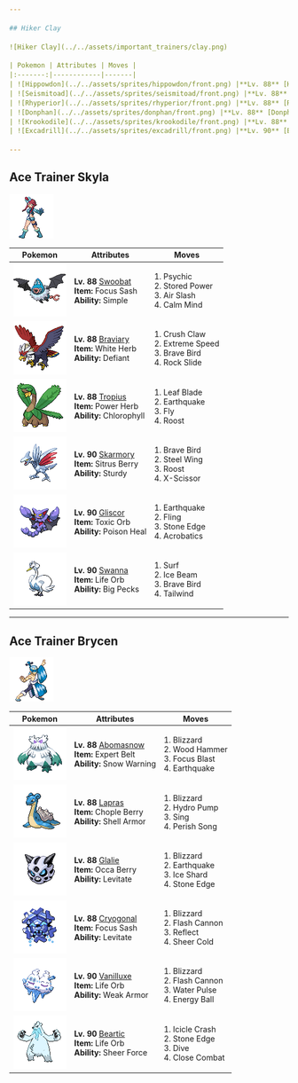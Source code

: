 ```yaml
---

## Hiker Clay

![Hiker Clay](../../assets/important_trainers/clay.png)

| Pokemon | Attributes | Moves |
|:-------:|------------|-------|
| ![Hippowdon](../../assets/sprites/hippowdon/front.png) |**Lv. 88** [Hippowdon](../../pokemon/hippowdon.md/)<br>**Item:** Passho Berry<br>**Ability:** Sand Stream | 1. Earthquake<br>2. Slack Off<br>3. Stone Edge<br>4. Crunch |
| ![Seismitoad](../../assets/sprites/seismitoad/front.png) |**Lv. 88** [Seismitoad](../../pokemon/seismitoad.md/)<br>**Item:** Rindo Berry<br>**Ability:** Water Absorb | 1. Earthquake<br>2. Muddy Water<br>3. Grass Knot<br>4. Drain Punch |
| ![Rhyperior](../../assets/sprites/rhyperior/front.png) |**Lv. 88** [Rhyperior](../../pokemon/rhyperior.md/)<br>**Item:** Life Orb<br>**Ability:** Solid Rock | 1. Earthquake<br>2. Stone Edge<br>3. Megahorn<br>4. Superpower |
| ![Donphan](../../assets/sprites/donphan/front.png) |**Lv. 88** [Donphan](../../pokemon/donphan.md/)<br>**Item:** Custap Berry<br>**Ability:** Sturdy | 1. Earthquake<br>2. Ice Shard<br>3. Endeavor<br>4. Stone Edge |
| ![Krookodile](../../assets/sprites/krookodile/front.png) |**Lv. 88** [Krookodile](../../pokemon/krookodile.md/)<br>**Item:** Chople Berry<br>**Ability:** Intimidate | 1. Earthquake<br>2. Crunch<br>3. Stone Edge<br>4. Outrage |
| ![Excadrill](../../assets/sprites/excadrill/front.png) |**Lv. 90** [Excadrill](../../pokemon/excadrill.md/)<br>**Item:** Air Balloon<br>**Ability:** Sand Rush | 1. Earthquake<br>2. Rock Slide<br>3. X-Scissor<br>4. Horn Drill |

---
```


## Ace Trainer Skyla

![Ace Trainer Skyla](../../assets/important_trainers/skyla.png)

| Pokemon | Attributes | Moves |
|:-------:|------------|-------|
| ![Swoobat](../../assets/sprites/swoobat/front.png) |**Lv. 88** [Swoobat](../../pokemon/swoobat.md/)<br>**Item:** Focus Sash<br>**Ability:** Simple | 1. Psychic<br>2. Stored Power<br>3. Air Slash<br>4. Calm Mind |
| ![Braviary](../../assets/sprites/braviary/front.png) |**Lv. 88** [Braviary](../../pokemon/braviary.md/)<br>**Item:** White Herb<br>**Ability:** Defiant | 1. Crush Claw<br>2. Extreme Speed<br>3. Brave Bird<br>4. Rock Slide |
| ![Tropius](../../assets/sprites/tropius/front.png) |**Lv. 88** [Tropius](../../pokemon/tropius.md/)<br>**Item:** Power Herb<br>**Ability:** Chlorophyll | 1. Leaf Blade<br>2. Earthquake<br>3. Fly<br>4. Roost |
| ![Skarmory](../../assets/sprites/skarmory/front.png) |**Lv. 90** [Skarmory](../../pokemon/skarmory.md/)<br>**Item:** Sitrus Berry<br>**Ability:** Sturdy | 1. Brave Bird<br>2. Steel Wing<br>3. Roost<br>4. X-Scissor |
| ![Gliscor](../../assets/sprites/gliscor/front.png) |**Lv. 90** [Gliscor](../../pokemon/gliscor.md/)<br>**Item:** Toxic Orb<br>**Ability:** Poison Heal | 1. Earthquake<br>2. Fling<br>3. Stone Edge<br>4. Acrobatics |
| ![Swanna](../../assets/sprites/swanna/front.png) |**Lv. 90** [Swanna](../../pokemon/swanna.md/)<br>**Item:** Life Orb<br>**Ability:** Big Pecks | 1. Surf<br>2. Ice Beam<br>3. Brave Bird<br>4. Tailwind |

---

## Ace Trainer Brycen

![Ace Trainer Brycen](../../assets/important_trainers/brycen.png)

| Pokemon | Attributes | Moves |
|:-------:|------------|-------|
| ![Abomasnow](../../assets/sprites/abomasnow/front.png) |**Lv. 88** [Abomasnow](../../pokemon/abomasnow.md/)<br>**Item:** Expert Belt<br>**Ability:** Snow Warning | 1. Blizzard<br>2. Wood Hammer<br>3. Focus Blast<br>4. Earthquake |
| ![Lapras](../../assets/sprites/lapras/front.png) |**Lv. 88** [Lapras](../../pokemon/lapras.md/)<br>**Item:** Chople Berry<br>**Ability:** Shell Armor | 1. Blizzard<br>2. Hydro Pump<br>3. Sing<br>4. Perish Song |
| ![Glalie](../../assets/sprites/glalie/front.png) |**Lv. 88** [Glalie](../../pokemon/glalie.md/)<br>**Item:** Occa Berry<br>**Ability:** Levitate | 1. Blizzard<br>2. Earthquake<br>3. Ice Shard<br>4. Stone Edge |
| ![Cryogonal](../../assets/sprites/cryogonal/front.png) |**Lv. 88** [Cryogonal](../../pokemon/cryogonal.md/)<br>**Item:** Focus Sash<br>**Ability:** Levitate | 1. Blizzard<br>2. Flash Cannon<br>3. Reflect<br>4. Sheer Cold |
| ![Vanilluxe](../../assets/sprites/vanilluxe/front.png) |**Lv. 90** [Vanilluxe](../../pokemon/vanilluxe.md/)<br>**Item:** Life Orb<br>**Ability:** Weak Armor | 1. Blizzard<br>2. Flash Cannon<br>3. Water Pulse<br>4. Energy Ball |
| ![Beartic](../../assets/sprites/beartic/front.png) |**Lv. 90** [Beartic](../../pokemon/beartic.md/)<br>**Item:** Life Orb<br>**Ability:** Sheer Force | 1. Icicle Crash<br>2. Stone Edge<br>3. Dive<br>4. Close Combat |

